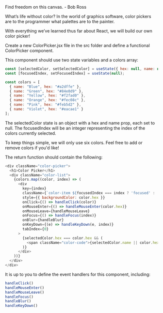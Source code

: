 Find freedom on this canvas. - Bob Ross

What’s life without color? In the world of graphics software, color pickers are to the programmer what palettes are to the painter.

With everything we’ve learned thus far about React, we will build our own color picker!

Create a new ColorPicker.jsx file in the src folder and define a functional ColorPicker component.

This component should use two state variables and a colors array:

```javascript
const [selectedColor, setSelectedColor] = useState({ hex: null, name: null });
const [focusedIndex, setFocusedIndex] = useState(null);

const colors = [
  { name: "Blue", hex: "#a2dffe" },  
  { name: "Green", hex: "#84e0d9" },
  { name: "Yellow", hex: "#f2fad0" },
  { name: "Orange", hex: "#fec08c" },      
  { name: "Pink", hex: "#feb5d2" },
  { name: "Violet", hex: "#eacae1" }
];
```

The selectedColor state is an object with a hex and name prop, each set to null. The focusedIndex will be an integer representing the index of the colors currently selected.

To keep things simple, we will only use six colors. Feel free to add or remove colors if you'd like!

The return function should contain the following:
```javascript
<div className="color-picker">
  <h1>Color Picker</h1>
  <div className="color-list">
    {colors.map((color, index) => (
      <div
        key={index}
        className={`color-item ${focusedIndex === index ? 'focused' : ''}`}
        style={{ backgroundColor: color.hex }}
        onClick={() => handleClick(color)}
        onMouseEnter={() => handleMouseEnter(color.hex)}
        onMouseLeave={handleMouseLeave}
        onFocus={() => handleFocus(index)}
        onBlur={handleBlur}
        onKeyDown={(e) => handleKeyDown(e, index)}
        tabIndex={0}
      >
        {selectedColor.hex === color.hex && (
          <span className="color-code">{selectedColor.name || color.hex}</span>
        )}
      </div>
    ))}
  </div>
</div>
```
It is up to you to define the event handlers for this component, including:
```javascript
handleClick()
handleMouseEnter()
handleMouseLeave()
handleFocus()
handleBlur()
handleKeyDown()
```